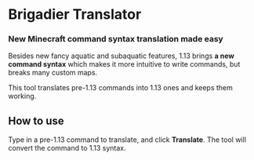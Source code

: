 # Brigadier Translator
### New Minecraft command syntax translation made easy

Besides new fancy aquatic and subaquatic features, 1.13 brings **a new command syntax** which makes it more intuitive to write commands, but breaks many custom maps.

This tool translates pre-1.13 commands into 1.13 ones and keeps them working.

## How to use
Type in a pre-1.13 command to translate, and click **Translate**. The tool will convert the command to 1.13 syntax.
